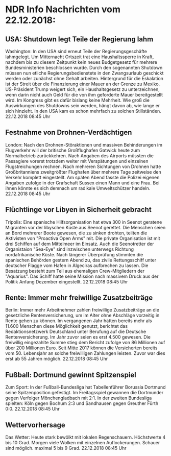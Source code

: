 # NDR Info Nachrichten vom 22.12.2018:


## USA: Shutdown legt Teile der Regierung lahm
Washington: In den USA sind erneut Teile der Regierungsgeschäfte lahmgelegt. Um Mitternacht Ortszeit trat eine Haushaltssperre in Kraft, nachdem bis zu diesem Zeitpunkt kein neues Budgetgesetz für mehrere Bundesministerien beschlossen wurde. Durch den sogenannten Shutdown müssen nun etliche Regierungsbedienstete in den Zwangsurlaub geschickt werden oder zunächst ohne Gehalt arbeiten. Hintergrund für die Eskalation ist der Streit über die Finanzierung einer Mauer an der Grenze zu Mexiko. US-Präsident Trump weigert sich, ein Haushaltsgesetz zu unterzeichnen, wenn darin nicht auch Geld für die von ihm geforderte Mauer bereitgestellt wird. Im Kongress gibt es dafür bislang keine Mehrheit. Wie groß die Auswirkungen des Shutdowns sein werden, hängt davon ab, wie lange er sich hinzieht. In den USA kam es schon mehrfach zu solchen Stillständen. 22.12.2018 08:45 Uhr 

## Festnahme von Drohnen-Verdächtigen
London:	Nach den Drohnen-Störaktionen und massiven Behinderungen im Flugverkehr will der britische Großflughafen Gatwick heute zum Normalbetrieb zurückkehren. Nach Angaben des Airports müssten die Passagiere vorerst trotzdem weiter mit Verspätungen und einzelnen Flugstreichungen rechnen. Nach mehreren Sichtungen von Drohnen hatte Großbritanniens zweitgrößter Flughafen über mehrere Tage zeitweise den Verkehr komplett eingestellt. Am späten Abend fasste die Polizei eigenen Angaben zufolge in der Grafschaft Sussex einen Mann und eine Frau. Bei ihnen könnte es sich demnach um radikale Umweltschützer handeln. 22.12.2018 08:45 Uhr 

## Flüchtlinge vor Libyen in Sicherheit gebracht
Tripolis: Eine spanische Hilfsorganisation hat etwa 300 in Seenot geratene Migranten vor der libyschen Küste aus Seenot gerettet. Die Menschen seien an Bord mehrerer Boote gewesen, die zu sinken drohten, teilten die Aktivisten von "Proactiva Open Arms" mit. Die private Organisation ist mit drei Schiffen auf dem Mittelmeer im Einsatz. Auch die Seenotretter der Organistaion "Sea-Eye" sind inzwischen unterwegs Richtung nordafrikanische Küste. Nach längerer Überprüfung stimmten die spanischen Behörden gestern Abend zu, das zivile Rettungsschiff unter deutscher Flagge vom Hafen in Algeciras aufbrechen zu lassen. Die Besatzung besteht zum Teil aus ehemaligen Crew-Mitgliedern der "Aquarius". Das Schiff hatte seine Mission nach massivem Druck aus der Politik Anfang Dezember eingestellt. 22.12.2018 08:45 Uhr 

## Rente: Immer mehr freiwillige Zusatzbeiträge
Berlin: Immer mehr Arbeitnehmer zahlen freiwillige Zusatzbeiträge an die gesetzliche Rentenversicherung, um im Alter ohne Abschläge vorzeitig in Rente gehen zu können. Im vergangenen Jahr hätten bereits mehr als 11.600 Menschen diese Möglichkeit genutzt, berichtet das Redaktionsnetzwerk Deutschland unter Berufung auf die Deutsche Rentenversicherung. Im Jahr zuvor seien es erst 4.500 gewesen. Die freiwillig eingezahlte Summe stieg dem Bericht zufolge von 86 Millionen auf über 200 Millionen Euro. Seit Mitte 2017 können die Versicherten bereits vom 50. Lebensjahr an solche freiwilligen Zahlungen leisten. Zuvor war dies erst ab 55 Jahren möglich. 22.12.2018 08:45 Uhr 

## Fußball: Dortmund gewinnt Spitzenspiel
Zum Sport: In der Fußball-Bundesliga hat Tabellenführer Borussia Dortmund seine Spitzenposition gefestigt. Im Freitagsspiel gewannen die Dortmunder gegen Verfolger Mönchengladbach mit 2:1. In der zweiten Bundesliga spielten:
Köln gegen Bochum 2:3  und
Sandhausen gegen Greuther Fürth  0:0. 22.12.2018 08:45 Uhr 

## Wettervorhersage
Das Wetter:
Heute stark bewölkt mit lokalen Regenschauern. Höchstwerte 4 bis 10 Grad. Morgen viele Wolken mit einzelnen Auflockerungen. Schauer sind möglich. maximal 5 bis 9 Grad. 22.12.2018 08:45 Uhr 
